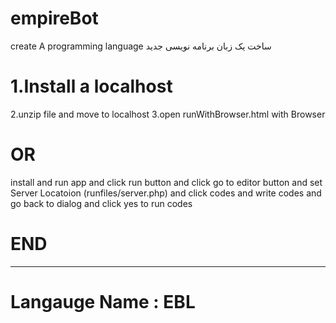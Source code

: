 # empireBot
create A programming language
ساخت یک زبان برنامه نویسی جدید 

# 1.Install a localhost
2.unzip file and move to localhost
3.open runWithBrowser.html with Browser
# OR
install and run app and
click run button and
click go to editor button and
set Server Locatoion
(runfiles/server.php)
and click codes and write codes
and go back to dialog
and click yes to run codes
# END
----------
# Langauge Name : EBL
